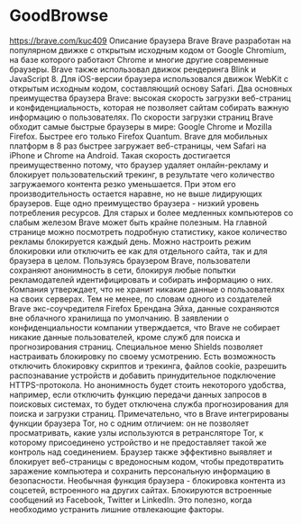 # GoodBrowse
https://brave.com/kuc409
Описание браузера Brave Brave разработан на популярном движке с открытым исходным кодом от Google Chromium, на базе которого работают Chrome и многие другие современные браузеры. Brave также использовал движок рендеринга Blink и JavaScript 8. Для iOS-версии браузера использовался движок WebKit с открытым исходным кодом, составляющий основу Safari.   Два основных преимущества браузера Brave: высокая скорость загрузки веб-страниц и конфиденциальность, которая не позволяет сайтам собирать важную информацию о пользователях.  По скорости загрузки страниц Brave обходит самые быстрые браузеры в мире: Google Chrome и Mozilla Firefox. Быстрее его только Firefox Quantum. Brave для мобильных платформ в 8 раз быстрее загружает веб-страницы, чем Safari на iPhone и Chrome на Android. Такая скорость достигается преимущественно потому, что браузер удаляет онлайн-рекламу и блокирует пользовательский трекинг, в результате чего количество загружаемого контента резко уменьшается. При этом его производительность остается наравне, но не выше лидирующих браузеров. Еще одно преимущество браузера - низкий уровень потребления ресурсов. Для старых и более медленных компьютеров со слабым железом Brave может быть крайне полезным.  На главной странице можно посмотреть подробную статистику, какое количество рекламы блокируется каждый день. Можно настроить режим блокировки или отключить ее как для отдельного сайта, так и для браузера в целом.  Пользуясь браузером Brave, пользователи сохраняют анонимность в сети, блокируя любые попытки рекламодателей идентифицировать и собирать информацию о них. Компания утверждает, что не хранит никакие данные о пользователях на своих серверах. Тем не менее, по словам одного из создателей Brave экс-соучредителя Firefox Брендана Эйха, данные сохраняются вне облачного хранилища по умолчанию. В заявлении о конфиденциальности компании утверждается, что Brave не собирает никакие данные пользователей, кроме служб для поиска и прогнозирования страниц.  Специальное меню Shields позволяет настраивать блокировку по своему усмотрению. Есть возможность отключить блокировку скриптов и трекинга, файлов cookie, разрешить распознавание устройств и добавить принудительное подключение HTTPS-протокола. Но анонимность будет стоить некоторого удобства, например, если отключить функцию передачи данных запросов в поисковых системах, то будет отключена служба прогнозирования для поиска и загрузки страниц.  Примечательно, что в Brave интегрированы функции браузера Tor, но с одним отличием: он не позволяет просматривать, какие узлы используются в ретрансляторе Tor, к которому присоединено устройство и не предоставляет такой же контроль над соединением.  Браузер также эффективно выявляет и блокирует веб-страницы с вредоносным кодом, чтобы предотвратить заражение компьютера и сохранить персональную информацию в безопасности.  Необычная функция браузера - блокировка контента из соцсетей, встроенного на других сайтах. Блокируются встроенные сообщений из Facebook, Twitter и LinkedIn. Это полезно, когда необходимо устранить лишние отвлекающие факторы.
